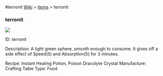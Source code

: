 #terronit
<a href="/wiki.html">Wiki</a> > <a href="/posts/wiki/items/index.html">items</a> > <a>terronit</a>
<div class="iteminfo">
<h3>terronit</h3>
<img class="pixelimage" src="https://dragon-force-studio.com/images/EF_wiki/terronit.png">

<a class="iteminfoitem">ID: terronit</a></div>
Description:  A light green sphere, smooth enough to consume.  It gives off a side effect of Speed(5) and Absorption(5) for 3 minutes.

Recipe:  Instant Healing Potion, Poison Dracolyte Crystal
Manufacture:  Crafting Table
Type:  Food